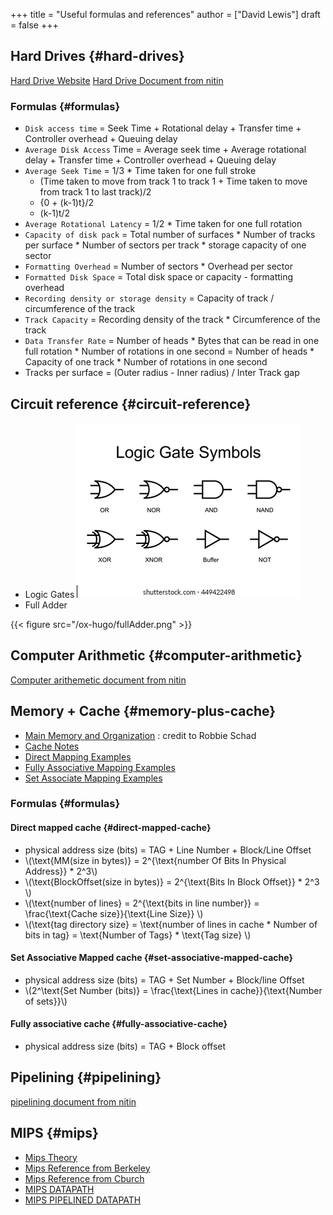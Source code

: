 +++
title = "Useful formulas and references"
author = ["David Lewis"]
draft = false
+++

## Hard Drives {#hard-drives}

[Hard Drive Website](https://www.gatevidyalay.com/magnetic-disk-secondary-memory-coa/)
[Hard Drive Document from nitin](/ox-hugo/MagneticDisk.pdf)


### Formulas {#formulas}

-   `Disk access time` = Seek Time + Rotational delay + Transfer time + Controller overhead + Queuing delay
-   `Average Disk Access` Time = Average seek time + Average rotational delay + Transfer time + Controller overhead + Queuing delay
-   `Average Seek Time` = 1/3 \* Time taken for one full stroke
    -   (Time taken to move from track 1 to track 1 + Time taken to move from track 1 to last track)/2
    -   {0 + (k-1)t}/2
    -   (k-1)t/2
-   `Average Rotational Latency` = 1/2 \* Time taken for one full rotation
-   `Capacity of disk pack` = Total number of surfaces \* Number of tracks per surface \* Number of sectors per track \* storage capacity of one sector
-   `Formatting Overhead` = Number of sectors \* Overhead per sector
-   `Formatted Disk Space` = Total disk space or capacity - formatting overhead
-   `Recording density or storage density` = Capacity of track / circumference of the track
-   `Track Capacity` = Recording density of the track \* Circumference of the track
-   `Data Transfer Rate` = Number of heads \* Bytes that can be read in one full rotation \* Number of rotations in one second = Number of heads \* Capacity of one track \* Number of rotations in one second
-   Tracks per surface = (Outer radius - Inner radius) / Inter Track gap


## Circuit reference {#circuit-reference}

-   Logic Gates
    ![](/ox-hugo/logicGates.png)
-   Full Adder

{{< figure src="/ox-hugo/fullAdder.png" >}}


## Computer Arithmetic {#computer-arithmetic}

[Computer arithemetic document from nitin](</ox-hugo/Computer Arithemtic.pdf>)


## Memory + Cache {#memory-plus-cache}

-   [Main Memory and Organization](https://upscfever.com/upsc-fever/en/gatecse/en-gatecse-chp166.html#:~:text=Memory%20Connection%20to%20CPU,through%20its%20chip%20select%20inputs.&text=When%2001%2C%20the%20second%20RAM,is%20selected%2C%20and%20so%20on) : credit to Robbie Schad
-   [Cache Notes](/ox-hugo/notes_cache.pdf)
-   [Direct Mapping Examples](</ox-hugo/Direct Mapping Examples.pdf>)
-   [Fully Associative Mapping Examples](</ox-hugo/Fully Associative Mapping Examples.pdf>)
-   [Set Associate Mapping Examples](</ox-hugo/Set Associative Mapping Examples.pdf>)


### Formulas {#formulas}


#### Direct mapped cache {#direct-mapped-cache}

-   physical address size (bits) = TAG + Line Number + Block/Line Offset
-   \\(\text{MM(size in bytes)} = 2^{\text{number Of Bits In Physical Address}} \* 2^3\\)
-   \\(\text{BlockOffset(size in bytes)} = 2^{\text{Bits In Block Offset}} \* 2^3 \\)
-   \\(\text{number of lines} = 2^{\text{bits in line number}} = \frac{\text{Cache size}}{\text{Line Size}} \\)
-   \\(\text{tag directory size} = \text{number of lines in cache \* Number of bits in tag} = \text{Number of Tags} \* \text{Tag size} \\)


#### Set Associative Mapped cache {#set-associative-mapped-cache}

-   physical address size (bits) = TAG + Set Number + Block/line Offset
-   \\(2^\text{Set Number (bits)} = \frac{\text{Lines in cache}}{\text{Number of sets}}\\)


#### Fully associative cache {#fully-associative-cache}

-   physical address size (bits) = TAG + Block offset


## Pipelining {#pipelining}

[pipelining document from nitin](</ox-hugo/Pipelining in Computer Architecture.pdf>)


## MIPS {#mips}

-   [Mips Theory](/ox-hugo/MIPS-Theory.pdf)
-   [Mips Reference from Berkeley](https://inst.eecs.berkeley.edu/~cs61c/resources/MIPS%5Fhelp.html)
-   [Mips Reference from Cburch](http://www.cburch.com/cs/330/reading/mips-ref.pdf)
-   [MIPS DATAPATH](/ox-hugo/mips-datapath.png)
-   [MIPS PIPELINED DATAPATH](/ox-hugo/mips-datapath-pipelined.png)
